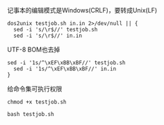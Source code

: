 记事本的编辑模式是Windows(CRLF)，要转成Unix(LF)
```
dos2unix testjob.sh in.in 2>/dev/null || {
  sed -i 's/\r$//' testjob.sh
  sed -i 's/\r$//' in.in
```
UTF-8 BOM也去掉
```
sed -i '1s/^\xEF\xBB\xBF//' testjob.sh
  sed -i '1s/^\xEF\xBB\xBF//' in.in
}
```
给命令集可执行权限
```
chmod +x testjob.sh
```
```
bash testjob.sh
```
